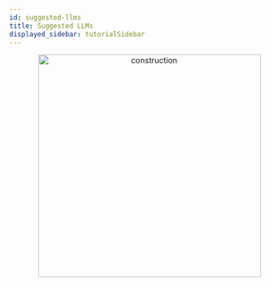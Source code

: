 ```yaml
---
id: suggested-llms
title: Suggested LLMs
displayed_sidebar: tutorialSidebar
---
```




<p align="center">
  <img src="/SkyrimNet-GamePlugin/img/construction.png" alt="construction" width="400"/>
</p>